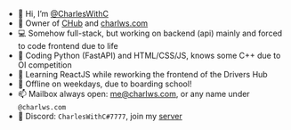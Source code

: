 - 👋 Hi, I’m [@CharlesWithC](https://github.com/CharlesWithC)
- 🚚 Owner of [CHub](https://drivershub.charlws.com) and [charlws.com](https://charlws.com)
- 💻 Somehow full-stack, but working on backend (api) mainly and forced to code frontend due to life
- 🐍 Coding Python (FastAPI) and HTML/CSS/JS, knows some C++ due to OI competition
- 🌱 Learning ReactJS while reworking the frontend of the Drivers Hub
- 👀 Offline on weekdays, due to boarding school!
- 📫 Mailbox always open: [me@charlws.com](mailto:me@charlws.com), or any name under `@charlws.com`
- 📃 Discord: `CharlesWithC#7777`, join my [server](https://discord.gg/wNTaaBZ5qd)
